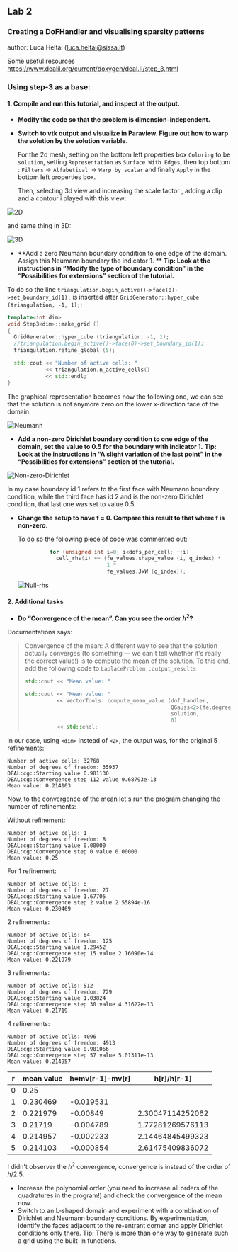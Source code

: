 ## Lab 2
### Creating a DoFHandler and visualising sparsity patterns

author: Luca Heltai (luca.heltai@sissa.it)

Some useful resources
https://www.dealii.org/current/doxygen/deal.II/step_3.html 

### Using step-3 as a base:
#### 1. Compile and run this tutorial, and inspect at the output.

- **Modify the code so that the problem is dimension-independent.**

- **Switch to vtk output and visualize in Paraview. Figure out how to warp the solution by the solution variable.**

  For the 2d mesh, setting on the bottom left properties box `Coloring` to be `solution`, setting `Representation` as `Surface With Edges`, then top bottom :  `Filters` ->  `Alfabetical `-> `Warp by scalar` and finally `Apply` in the bottom left properties box.

  Then, selecting 3d view and increasing the scale factor , adding a clip and a contour i played with this view:

![2D](2D.png)

and same thing in 3D:

![3D](3D.png)



- **Add a zero Neumann boundary condition to one edge of the domain. Assign this Neumann boundary the indicator 1. ** **Tip: Look at the instructions in “Modify the type of boundary condition” in the “Possibilities for extensions” section of the tutorial.**

To do so the line `triangulation.begin_active()->face(0)->set_boundary_id(1);` is inserted after `GridGenerator::hyper_cube (triangulation, -1, 1);`:

```c++
template<int dim>
void Step3<dim>::make_grid ()
{
  GridGenerator::hyper_cube (triangulation, -1, 1);
  //triangulation.begin_active()->face(0)->set_boundary_id(1);
  triangulation.refine_global (5);

  std::cout << "Number of active cells: "
            << triangulation.n_active_cells()
            << std::endl;
}
```

The graphical representation becomes now the following one, we can see that the solution is not anymore zero on the lower x-direction face of the domain.

![Neumann](Neumann.png)

- **Add a non-zero Dirichlet boundary condition to one edge of the domain**, **set the value to 0.5 for the boundary with indicator 1.** **Tip: Look at the instructions in “A slight variation of the last point” in the “Possibilities for extensions” section of the tutorial.**

![Non-zero-Dirichlet](Non-zero-Dirichlet.png)

In my case boundary id 1 refers to the first face with Neumann boundary condition, while the third face has id 2 and is the non-zero Dirichlet condition, that last one was set to value 0.5.

- **Change the setup to have f = 0. Compare this result to that where f is non-zero.**

  To do so the following piece of code was commented out:

  ```c++
            for (unsigned int i=0; i<dofs_per_cell; ++i)
              cell_rhs(i) += (fe_values.shape_value (i, q_index) *
                              1 *
                              fe_values.JxW (q_index));
  ```

  ![Null-rhs](Null-rhs.png)

#### 2. Additional tasks

- **Do “Convergence of the mean”. Can you see the order $h^2$?**

Documentations says:

> Convergence of the mean: A different way to see that the solution actually converges (to something — we can't tell whether it's really the  correct value!) is to compute the mean of the solution. To this end,  add the following code to `LaplaceProblem::output_results`
>
> ```c++
> std::cout << "Mean value: "
> 
> std::cout << "Mean value: "
>           << VectorTools::compute_mean_value (dof_handler,
>                                               QGauss<2>(fe.degree + 1),
>                                               solution,
>                                               0)
>           << std::endl;
> ```

in our case, using `<dim>` instead of `<2>`, the output was, for the original 5 refinements:

```
Number of active cells: 32768
Number of degrees of freedom: 35937
DEAL:cg::Starting value 0.981130
DEAL:cg::Convergence step 112 value 9.68793e-13
Mean value: 0.214103
```

Now, to the convergence of the mean let's run the program changing the number of refinements:

Without refinement: 

```
Number of active cells: 1
Number of degrees of freedom: 8
DEAL:cg::Starting value 0.00000
DEAL:cg::Convergence step 0 value 0.00000
Mean value: 0.25
```

For 1 refinement:

```
Number of active cells: 8
Number of degrees of freedom: 27
DEAL:cg::Starting value 1.67705
DEAL:cg::Convergence step 2 value 2.55894e-16
Mean value: 0.230469
```

2 refinements:

```
Number of active cells: 64
Number of degrees of freedom: 125
DEAL:cg::Starting value 1.29452
DEAL:cg::Convergence step 15 value 2.16090e-14
Mean value: 0.221979
```

3 refinements:

```
Number of active cells: 512
Number of degrees of freedom: 729
DEAL:cg::Starting value 1.03824
DEAL:cg::Convergence step 30 value 4.31622e-13
Mean value: 0.21719
```

4 refinements:

```
Number of active cells: 4096
Number of degrees of freedom: 4913
DEAL:cg::Starting value 0.981066
DEAL:cg::Convergence step 57 value 5.01311e-13
Mean value: 0.214957
```

| r    | mean value | h=mv[r-1]-mv[r] | h[r]/h[r-1]      |
| ---- | ---------- | --------------- | ---------------- |
| 0    | 0.25       |                 |                  |
| 1    | 0.230469   | -0.019531       |                  |
| 2    | 0.221979   | -0.00849        | 2.30047114252062 |
| 3    | 0.21719    | -0.004789       | 1.77281269576113 |
| 4    | 0.214957   | -0.002233       | 2.14464845499323 |
| 5    | 0.214103   | -0.000854       | 2.61475409836072 |

I didn't observer the $h^2$ convergence, convergence is instead of the order of $h/2.5$.

- Increase the polynomial order (you need to increase all orders of the quadratures in the program!) and check the convergence of the mean now.
- Switch to an L-shaped domain and experiment with a combination of Dirichlet and Neumann boundary conditions. By experimentation, identify the faces adjacent to the re-entrant corner and apply Dirichlet conditions only there.
Tip: There is more than one way to generate such a grid using the built-in functions.